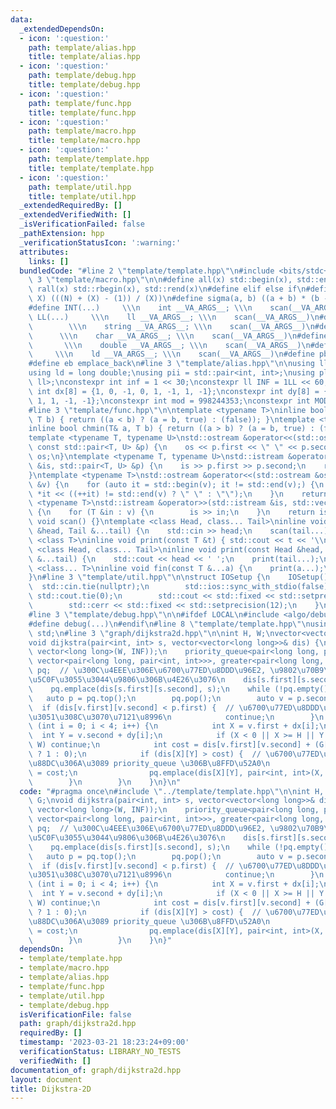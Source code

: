 ```yaml
---
data:
  _extendedDependsOn:
  - icon: ':question:'
    path: template/alias.hpp
    title: template/alias.hpp
  - icon: ':question:'
    path: template/debug.hpp
    title: template/debug.hpp
  - icon: ':question:'
    path: template/func.hpp
    title: template/func.hpp
  - icon: ':question:'
    path: template/macro.hpp
    title: template/macro.hpp
  - icon: ':question:'
    path: template/template.hpp
    title: template/template.hpp
  - icon: ':question:'
    path: template/util.hpp
    title: template/util.hpp
  _extendedRequiredBy: []
  _extendedVerifiedWith: []
  _isVerificationFailed: false
  _pathExtension: hpp
  _verificationStatusIcon: ':warning:'
  attributes:
    links: []
  bundledCode: "#line 2 \"template/template.hpp\"\n#include <bits/stdc++.h>\n#line\
    \ 3 \"template/macro.hpp\"\n\n#define all(x) std::begin(x), std::end(x)\n#define\
    \ rall(x) std::rbegin(x), std::rend(x)\n#define elif else if\n#define updiv(N,\
    \ X) (((N) + (X) - (1)) / (X))\n#define sigma(a, b) ((a + b) * (b - a + 1) / 2)\n\
    #define INT(...)     \\\n    int __VA_ARGS__; \\\n    scan(__VA_ARGS__)\n#define\
    \ LL(...)     \\\n    ll __VA_ARGS__; \\\n    scan(__VA_ARGS__)\n#define STR(...)\
    \        \\\n    string __VA_ARGS__; \\\n    scan(__VA_ARGS__)\n#define CHR(...)\
    \      \\\n    char __VA_ARGS__; \\\n    scan(__VA_ARGS__)\n#define DOU(...) \
    \       \\\n    double __VA_ARGS__; \\\n    scan(__VA_ARGS__)\n#define LD(...)\
    \     \\\n    ld __VA_ARGS__; \\\n    scan(__VA_ARGS__)\n#define pb push_back\n\
    #define eb emplace_back\n#line 3 \"template/alias.hpp\"\n\nusing ll = long long;\n\
    using ld = long double;\nusing pii = std::pair<int, int>;\nusing pll = std::pair<ll,\
    \ ll>;\nconstexpr int inf = 1 << 30;\nconstexpr ll INF = 1LL << 60;\nconstexpr\
    \ int dx[8] = {1, 0, -1, 0, 1, -1, 1, -1};\nconstexpr int dy[8] = {0, 1, 0, -1,\
    \ 1, 1, -1, -1};\nconstexpr int mod = 998244353;\nconstexpr int MOD = 1e9 + 7;\n\
    #line 3 \"template/func.hpp\"\n\ntemplate <typename T>\ninline bool chmax(T& a,\
    \ T b) { return ((a < b) ? (a = b, true) : (false)); }\ntemplate <typename T>\n\
    inline bool chmin(T& a, T b) { return ((a > b) ? (a = b, true) : (false)); }\n\
    template <typename T, typename U>\nstd::ostream &operator<<(std::ostream &os,\
    \ const std::pair<T, U> &p) {\n    os << p.first << \" \" << p.second;\n    return\
    \ os;\n}\ntemplate <typename T, typename U>\nstd::istream &operator>>(std::istream\
    \ &is, std::pair<T, U> &p) {\n    is >> p.first >> p.second;\n    return is;\n\
    }\ntemplate <typename T>\nstd::ostream &operator<<(std::ostream &os, const std::vector<T>\
    \ &v) {\n    for (auto it = std::begin(v); it != std::end(v);) {\n        os <<\
    \ *it << ((++it) != std::end(v) ? \" \" : \"\");\n    }\n    return os;\n}\ntemplate\
    \ <typename T>\nstd::istream &operator>>(std::istream &is, std::vector<T> &v)\
    \ {\n    for (T &in : v) {\n        is >> in;\n    }\n    return is;\n}\ninline\
    \ void scan() {}\ntemplate <class Head, class... Tail>\ninline void scan(Head\
    \ &head, Tail &...tail) {\n    std::cin >> head;\n    scan(tail...);\n}\ntemplate\
    \ <class T>\ninline void print(const T &t) { std::cout << t << '\\n'; }\ntemplate\
    \ <class Head, class... Tail>\ninline void print(const Head &head, const Tail\
    \ &...tail) {\n    std::cout << head << ' ';\n    print(tail...);\n}\ntemplate\
    \ <class... T>\ninline void fin(const T &...a) {\n    print(a...);\n    exit(0);\n\
    }\n#line 3 \"template/util.hpp\"\n\nstruct IOSetup {\n    IOSetup() {\n      \
    \  std::cin.tie(nullptr);\n        std::ios::sync_with_stdio(false);\n       \
    \ std::cout.tie(0);\n        std::cout << std::fixed << std::setprecision(12);\n\
    \        std::cerr << std::fixed << std::setprecision(12);\n    }\n} IOSetup;\n\
    #line 3 \"template/debug.hpp\"\n\n#ifdef LOCAL\n#include <algo/debug.hpp>\n#else\n\
    #define debug(...)\n#endif\n#line 8 \"template/template.hpp\"\nusing namespace\
    \ std;\n#line 3 \"graph/dijkstra2d.hpp\"\n\nint H, W;\nvector<vector<char>> G;\n\
    void dijkstra(pair<int, int> s, vector<vector<long long>>& dis) {\n    dis.resize(H,\
    \ vector<long long>(W, INF));\n    priority_queue<pair<long long, pair<int, int>>,\
    \ vector<pair<long long, pair<int, int>>>, greater<pair<long long, pair<int, int>>>>\
    \ pq;  // \u300C\u4EEE\u306E\u6700\u77ED\u8DDD\u96E2, \u9802\u70B9\u300D\u304C\
    \u5C0F\u3055\u3044\u9806\u306B\u4E26\u3076\n    dis[s.first][s.second] = 0;\n\
    \    pq.emplace(dis[s.first][s.second], s);\n    while (!pq.empty()) {\n     \
    \   auto p = pq.top();\n        pq.pop();\n        auto v = p.second;\n      \
    \  if (dis[v.first][v.second] < p.first) {  // \u6700\u77ED\u8DDD\u96E2\u3067\u7121\
    \u3051\u308C\u3070\u7121\u8996\n            continue;\n        }\n        for\
    \ (int i = 0; i < 4; i++) {\n            int X = v.first + dx[i];\n          \
    \  int Y = v.second + dy[i];\n            if (X < 0 || X >= H || Y < 0 || Y >=\
    \ W) continue;\n            int cost = dis[v.first][v.second] + (G[X][Y] == '#'\
    \ ? 1 : 0);\n            if (dis[X][Y] > cost) {  // \u6700\u77ED\u8DDD\u96E2\u5019\
    \u88DC\u306A\u3089 priority_queue \u306B\u8FFD\u52A0\n                dis[X][Y]\
    \ = cost;\n                pq.emplace(dis[X][Y], pair<int, int>(X, Y));\n    \
    \        }\n        }\n    }\n}\n"
  code: "#pragma once\n#include \"../template/template.hpp\"\n\nint H, W;\nvector<vector<char>>\
    \ G;\nvoid dijkstra(pair<int, int> s, vector<vector<long long>>& dis) {\n    dis.resize(H,\
    \ vector<long long>(W, INF));\n    priority_queue<pair<long long, pair<int, int>>,\
    \ vector<pair<long long, pair<int, int>>>, greater<pair<long long, pair<int, int>>>>\
    \ pq;  // \u300C\u4EEE\u306E\u6700\u77ED\u8DDD\u96E2, \u9802\u70B9\u300D\u304C\
    \u5C0F\u3055\u3044\u9806\u306B\u4E26\u3076\n    dis[s.first][s.second] = 0;\n\
    \    pq.emplace(dis[s.first][s.second], s);\n    while (!pq.empty()) {\n     \
    \   auto p = pq.top();\n        pq.pop();\n        auto v = p.second;\n      \
    \  if (dis[v.first][v.second] < p.first) {  // \u6700\u77ED\u8DDD\u96E2\u3067\u7121\
    \u3051\u308C\u3070\u7121\u8996\n            continue;\n        }\n        for\
    \ (int i = 0; i < 4; i++) {\n            int X = v.first + dx[i];\n          \
    \  int Y = v.second + dy[i];\n            if (X < 0 || X >= H || Y < 0 || Y >=\
    \ W) continue;\n            int cost = dis[v.first][v.second] + (G[X][Y] == '#'\
    \ ? 1 : 0);\n            if (dis[X][Y] > cost) {  // \u6700\u77ED\u8DDD\u96E2\u5019\
    \u88DC\u306A\u3089 priority_queue \u306B\u8FFD\u52A0\n                dis[X][Y]\
    \ = cost;\n                pq.emplace(dis[X][Y], pair<int, int>(X, Y));\n    \
    \        }\n        }\n    }\n}"
  dependsOn:
  - template/template.hpp
  - template/macro.hpp
  - template/alias.hpp
  - template/func.hpp
  - template/util.hpp
  - template/debug.hpp
  isVerificationFile: false
  path: graph/dijkstra2d.hpp
  requiredBy: []
  timestamp: '2023-03-21 18:23:24+09:00'
  verificationStatus: LIBRARY_NO_TESTS
  verifiedWith: []
documentation_of: graph/dijkstra2d.hpp
layout: document
title: Dijkstra-2D
---
```

